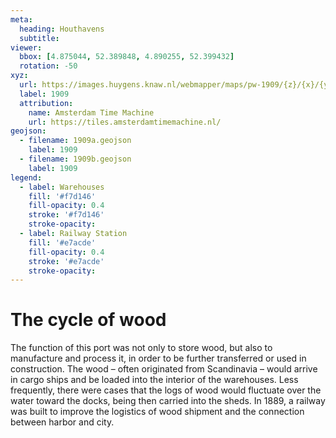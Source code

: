 ```yaml
---
meta:
  heading: Houthavens
  subtitle:
viewer:
  bbox: [4.875044, 52.389848, 4.890255, 52.399432]
  rotation: -50
xyz:
  url: https://images.huygens.knaw.nl/webmapper/maps/pw-1909/{z}/{x}/{y}.png
  label: 1909
  attribution:
    name: Amsterdam Time Machine
    url: https://tiles.amsterdamtimemachine.nl/
geojson:
  - filename: 1909a.geojson
    label: 1909
  - filename: 1909b.geojson
    label: 1909
legend:
  - label: Warehouses 
    fill: '#f7d146'
    fill-opacity: 0.4
    stroke: '#f7d146'
    stroke-opacity:
  - label: Railway Station 
    fill: '#e7acde'
    fill-opacity: 0.4
    stroke: '#e7acde'
    stroke-opacity:
---
```


# The cycle of wood

The function of this port was not only to store wood, but also to manufacture and process it, in order to be further transferred or used in construction. The wood – often originated from Scandinavia – would arrive in cargo ships and be loaded into the interior of the warehouses. Less frequently, there were cases that the logs of wood would fluctuate over the water toward the docks, being then carried into the sheds. In 1889, a railway was built to improve the logistics of wood shipment and the connection between harbor and city.
